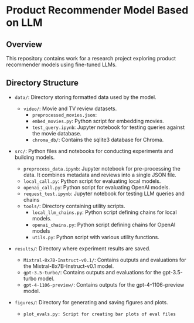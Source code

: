 # Product Recommender Model Based on LLM

## Overview
This repository contains work for a research project exploring product recommender models using fine-tuned LLMs.

## Directory Structure
- `data/`: Directory storing formatted data used by the model.
    - `video/`: Movie and TV review datasets.
        - `preprocessed_movies.json`: 
        - `embed_movies.py`: Python script for embedding movies.
        - `test_query.ipynb`: Jupyter notebook for testing queries against the movie database.
        - `chroma_db/`: Contains the sqlite3 database for Chroma.
      
- `src/`: Python files and notebooks for conducting experiments and building models.
    - `preprocess_data.ipynb`: Jupyter notebook for pre-processing the data. It combines metadata and reviews into a single JSON file.
    - `local_call.py`: Python script for evaluating local models.
    - `openai_call.py`: Python script for evaluating OpenAI models.
    - `request_test.ipynb`: Jupyter notebook for testing LLM queries and chains
    - `tools/`: Directory containing utility scripts.
        - `local_llm_chains.py`: Python script defining chains for local models.
        - `openai_chains.py`: Python script defining chains for OpenAI models
        - `utils.py`: Python script with various utility functions.
    
- `results/`: Directory where experiment results are saved.
    - `Mixtral-8x7B-Instruct-v0.1/`: Contains outputs and evaluations for the Mixtral-8x7B-Instruct-v0.1 model.
    - `gpt-3.5-turbo/`: Contains outputs and evaluations for the gpt-3.5-turbo model.
    - `gpt-4-1106-preview/`: Contains outputs for the gpt-4-1106-preview model.
 
- `figures/`: Directory for generating and saving figures and plots. 
    - `plot_evals.py: Script for creating bar plots of eval files`
